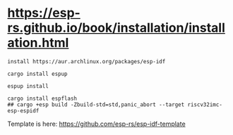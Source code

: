 # https://esp-rs.github.io/book/installation/installation.html

```
install https://aur.archlinux.org/packages/esp-idf

cargo install espup

espup install 

cargo install espflash
## cargo +esp build -Zbuild-std=std,panic_abort --target riscv32imc-esp-espidf
```

Template is here:
https://github.com/esp-rs/esp-idf-template